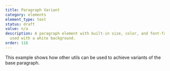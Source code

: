 ```yaml
---
title: Paragraph Variant
category: elements
element_type: text
status: draft
value: n/a
description: A paragraph element with built-in size, color, and font-family. To be
  used with a white background.
order: 116
---
```

<p class="s-p s-text-body-xs">This example shows how other utils can be used to achieve variants of the base paragraph.</p>